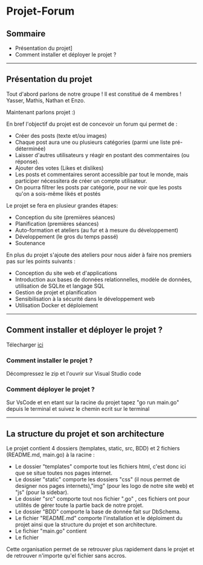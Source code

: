 # Projet-Forum

## Sommaire
- Présentation du projet]
- Comment installer et déployer le projet ?


------------------------------------------------------------------------------------------------------------------------------------

## Présentation du projet

  Tout d'abord parlons de notre groupe ! Il est constitué de 4 membres ! Yasser, Mathis, Nathan et Enzo.

  Maintenant parlons projet :) 

  En bref l'objectif du projet est de concevoir un forum qui permet de :
  - Créer des posts (texte et/ou images)
  - Chaque post aura une ou plusieurs   catégories (parmi une liste  pré-déterminée)
  - Laisser d'autres utilisateurs y réagir en postant des commentaires (ou réponse).
  - Ajouter des votes (Likes et dislikes)
  - Les posts et commentaires seront accessible par tout le monde, mais participer nécessitera de créer un compte utilisateur.
  - On pourra filtrer les posts par catégorie, pour ne voir que les posts qu'on a sois-même likés et postés

  Le projet se fera en plusieur grandes étapes: 
  - Conception du site (premières séances)
  - Planification (premières séances)
  - Auto-formation et ateliers (au fur et à mesure du développement)
  - Développement (le gros du temps passé)
  - Soutenance

  En plus du projet s'ajoute des ateliers pour nous aider à faire nos premiers pas sur les points suivants :
  - Conception du site web et d'applications
  - Introduction aux bases de données relationnelles, modèle de données, utilisation de SQLite et langage SQL
  - Gestion de projet et planification
  - Sensibilisation à la sécurité dans le développement web
  - Utilisation Docker et déploiement 


------------------------------------------------------------------------------------------------------------------------------------
## Comment installer et déployer le projet ?
Télecharger  <a href ="https://github.com/YasserSeryas/Projet-Forum/archive/refs/heads/main.zip">ici </a>
### Comment installer le projet ?
Décompressez le zip et l'ouvrir sur Visual Studio code 


### Comment déployer le projet ?
Sur VsCode et en etant sur la racine du projet tapez "go run main.go" depuis le terminal et suivez le chemin ecrit sur le terminal

------------------------------------------------------------------------------------------------------------------------------------


## La structure du projet et son architecture


   Le projet contient 4 dossiers (templates, static, src, BDD) et 2 fichiers (README.md, main.go) à la racine : 
  - Le dossier "templates" comporte tout les fichiers html, c'est donc ici que se situe toutes nos pages internet.
  - Le dossier "static" comporte les dossiers "css" (il nous permet de designer nos pages internets),"img" (pour les logo de notre site web) et "js" (pour la sidebar).
  - Le dossier "src" comporte tout nos fichier ".go" , ces fichiers ont pour utilités de gérer toute la partie back de notre projet.
  - Le dossier "BDD" comporte la base de donnée fait sur DbSchema.
  - Le fichier "README.md" comporte l'installation et le déploiment du projet ainsi que la structure du projet et son architecture.
  - Le fichier "main.go" contient 
  - Le fichier
  
  Cette organisation permet de se retrouver plus rapidement dans le projet et de retrouver n'importe qu'el fichier sans accros.
